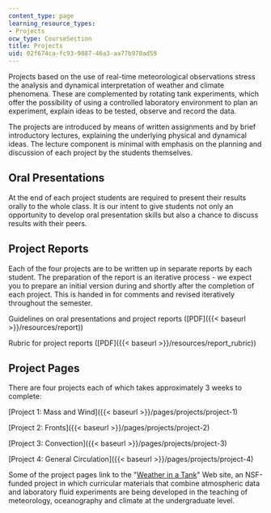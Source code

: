 ```yaml
---
content_type: page
learning_resource_types:
- Projects
ocw_type: CourseSection
title: Projects
uid: 02f674ca-fc93-9887-46a3-aa77b970ad59
---
```


Projects based on the use of real-time meteorological observations stress the analysis and dynamical interpretation of weather and climate phenomena. These are complemented by rotating tank experiments, which offer the possibility of using a controlled laboratory environment to plan an experiment, explain ideas to be tested, observe and record the data.

The projects are introduced by means of written assignments and by brief introductory lectures, explaining the underlying physical and dynamical ideas. The lecture component is minimal with emphasis on the planning and discussion of each project by the students themselves.

Oral Presentations
------------------

At the end of each project students are required to present their results orally to the whole class. It is our intent to give students not only an opportunity to develop oral presentation skills but also a chance to discuss results with their peers.

Project Reports
---------------

Each of the four projects are to be written up in separate reports by each student. The preparation of the report is an iterative process - we expect you to prepare an initial version during and shortly after the completion of each project. This is handed in for comments and revised iteratively throughout the semester.

Guidelines on oral presentations and project reports ([PDF]({{< baseurl >}}/resources/report))

Rubric for project reports ([PDF]({{< baseurl >}}/resources/report_rubric))

Project Pages
-------------

There are four projects each of which takes approximately 3 weeks to complete:

[Project 1: Mass and Wind]({{< baseurl >}}/pages/projects/project-1)

[Project 2: Fronts]({{< baseurl >}}/pages/projects/project-2)

[Project 3: Convection]({{< baseurl >}}/pages/projects/project-3)

[Project 4: General Circulation]({{< baseurl >}}/pages/projects/project-4)

Some of the project pages link to the "[Weather in a Tank](http://weathertank.mit.edu/)" Web site, an NSF-funded project in which curricular materials that combine atmospheric data and laboratory fluid experiments are being developed in the teaching of meteorology, oceanography and climate at the undergraduate level.